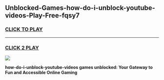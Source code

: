 
## Unblocked-Games-how-do-i-unblock-youtube-videos-Play-Free-fqsy7
<h3>
<a href="https://premium76.site?title=how-do-i-unblock-youtube-videos&ref=10A">CLICK TO PLAY</a></h3>
<hr>

<h3>
<a href="https://premium76.site?title=how-do-i-unblock-youtube-videos&ref=10A">CLICK 2 PLAY</a>
  
</h3>

<a href="https://premium76.site?title=how-do-i-unblock-youtube-videos&ref=10A"><img src="https://clearcache.store/games.png"></a>


**how-do-i-unblock-youtube-videos games unblocked: Your Gateway to Fun and Accessible Online Gaming**
